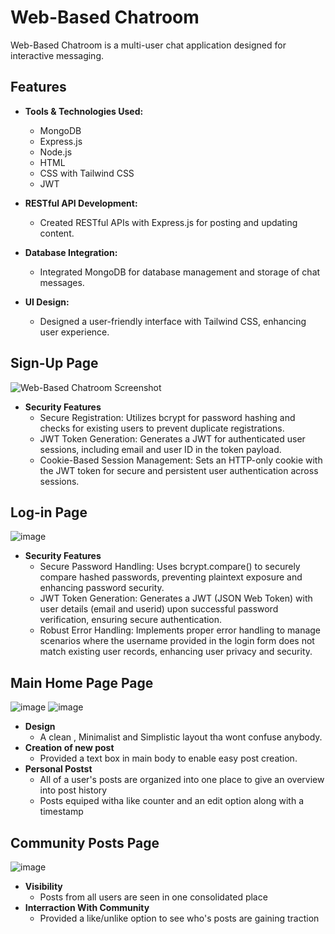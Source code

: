 # Web-Based Chatroom

Web-Based Chatroom is a multi-user chat application designed for interactive messaging.

## Features

- **Tools & Technologies Used:**
  - MongoDB
  - Express.js
  - Node.js
  - HTML
  - CSS with Tailwind CSS
  - JWT

- **RESTful API Development:**
  - Created RESTful APIs with Express.js for posting and updating content.

- **Database Integration:**
  - Integrated MongoDB for database management and storage of chat messages.

- **UI Design:**
  - Designed a user-friendly interface with Tailwind CSS, enhancing user experience.

## Sign-Up Page

![Web-Based Chatroom Screenshot](https://github.com/user-attachments/assets/3fc739f8-e117-4018-ae87-26ff2d0fde90)

- **Security Features**
  - Secure Registration: Utilizes bcrypt for password hashing and checks for existing users to prevent duplicate registrations.
  - JWT Token Generation: Generates a JWT for authenticated user sessions, including email and user ID in the token payload.
  - Cookie-Based Session Management: Sets an HTTP-only cookie with the JWT token for secure and persistent user authentication across sessions.

## Log-in Page
![image](https://github.com/user-attachments/assets/1ccd59e3-9159-4f3f-a361-a951efe788d7)
- **Security Features**
  - Secure Password Handling: Uses bcrypt.compare() to securely compare hashed passwords, preventing plaintext exposure and enhancing password security.
  - JWT Token Generation: Generates a JWT (JSON Web Token) with user details (email and userid) upon successful password verification, ensuring secure authentication.
  - Robust Error Handling: Implements proper error handling to manage scenarios where the username provided in the login form does not match existing user records, enhancing user privacy and security.

## Main Home Page Page
![image](https://github.com/user-attachments/assets/4cac39d9-ca28-4453-85b5-5e8d5365ee30)
![image](https://github.com/user-attachments/assets/1c826880-6e2d-49e3-ad83-afc9a01dff85)

- **Design**
  - A clean , Minimalist and Simplistic layout tha wont confuse anybody.
- **Creation of new post**
  - Provided a text box in main body to enable easy post creation.
- **Personal Postst**
  - All of a user's posts are organized into one place to give an overview into post history
  - Posts equiped witha like counter and an edit option along with a timestamp

## Community Posts Page
![image](https://github.com/user-attachments/assets/1bab6dc2-6396-412a-813c-6b14ed7fc4a2)
- **Visibility**
  - Posts from all users are seen in one consolidated place
- **Interraction With Community**
  - Provided a like/unlike option to see who's posts are gaining traction
